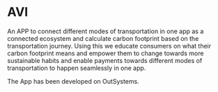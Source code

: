 # AVI
An APP to connect different modes of transportation in one app as a connected ecosystem and calculate carbon footprint based on the transportation journey. 
Using this we educate consumers on what their carbon footprint means 
and empower them to change towards more sustainable habits and enable payments towards different modes of transportation to happen seamlessly in one app. 

The App has been developed on OutSystems.
